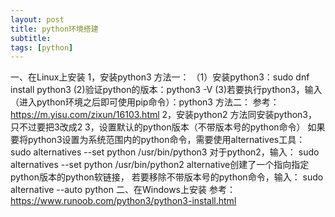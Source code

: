 ```yaml
---
layout: post
title: python环境搭建
subtitle: 
tags: [python]
---
```




一、在Linux上安装
1，安装python3
    方法一：
    （1）安装python3：sudo dnf install python3
     (2)验证python的版本：python3 -V
     (3)若要执行python3，输入（进入python环境之后即可使用pip命令）：python3
     方法二：
     参考：https://m.yisu.com/zixun/16103.html
2，安装python2
    方法同安装python3，只不过要把3改成2
3，设置默认的python版本（不带版本号的python命令）
    如果要将python3设置为系统范围内的python命令，需要使用alternatives工具：
    sudo alternatives --set python /usr/bin/python3
    对于python2，输入：
    sudo alternatives --set python /usr/bin/python2
    alternative创建了一个指向指定python版本的python软链接，
    若要移除不带版本号的python命令，输入：
    sudo alternative --auto python
二、在Windows上安装
    参考：https://www.runoob.com/python3/python3-install.html